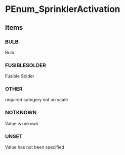 # PEnum_SprinklerActivation


<!-- end of short definition -->
## Items

### BULB
Bulb

### FUSIBLESOLDER
Fusible Solder

### OTHER
required category not on scale

### NOTKNOWN
Value is unkown

### UNSET
Value has not been specified
